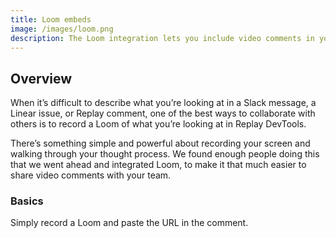 ```yaml
---
title: Loom embeds
image: /images/loom.png
description: The Loom integration lets you include video comments in your replays.
---
```


## Overview

When it’s difficult to describe what you’re looking at in a Slack message, a Linear issue, or Replay comment, one of the best ways to collaborate with others is to record a Loom of what you’re looking at in Replay DevTools.

There’s something simple and powerful about recording your screen and walking through your thought process. We found enough people doing this that we went ahead and integrated Loom, to make it that much easier to share video comments with your team.

### Basics

Simply record a Loom and paste the URL in the comment.
